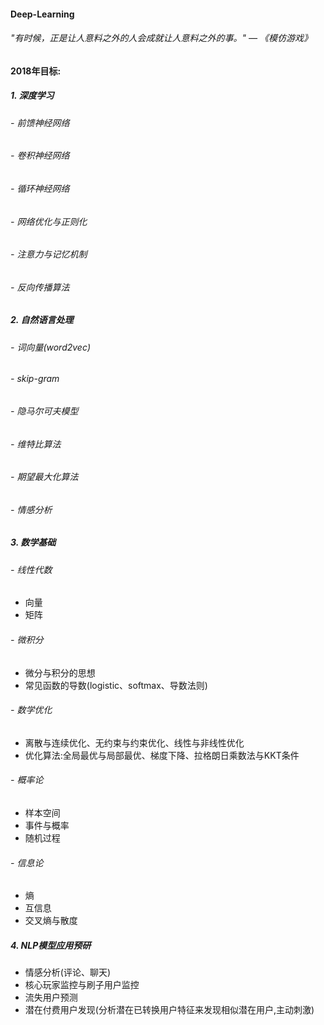 #### Deep-Learning
###### "有时候，正是让人意料之外的人会成就让人意料之外的事。" — 《模仿游戏》
#### 2018年目标:
##### 1. 深度学习
###### -    前馈神经网络
###### -    卷积神经网络
###### -    循环神经网络
###### -    网络优化与正则化
###### -    注意力与记忆机制
###### -    反向传播算法
##### 2. 自然语言处理
###### - 词向量(word2vec)
###### - skip-gram
###### - 隐马尔可夫模型
###### - 维特比算法
###### - 期望最大化算法
###### - 情感分析
##### 3. 数学基础
###### - 线性代数
- 向量
- 矩阵
###### - 微积分
- 微分与积分的思想
- 常见函数的导数(logistic、softmax、导数法则)
###### - 数学优化
- 离散与连续优化、无约束与约束优化、线性与非线性优化
- 优化算法:全局最优与局部最优、梯度下降、拉格朗日乘数法与KKT条件
###### - 概率论
- 样本空间
- 事件与概率
- 随机过程
###### - 信息论
- 熵
- 互信息
- 交叉熵与散度
##### 4. NLP模型应用预研
- 情感分析(评论、聊天)
- 核心玩家监控与刷子用户监控
- 流失用户预测
- 潜在付费用户发现(分析潜在已转换用户特征来发现相似潜在用户,主动刺激)
